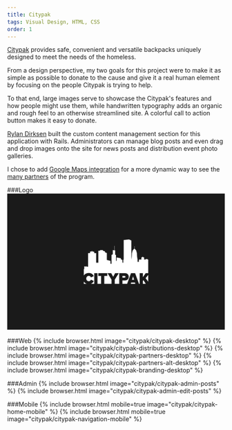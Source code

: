 ```yaml
---
title: Citypak
tags: Visual Design, HTML, CSS
order: 1
---
```


[Citypak](http://www.citypak.org) provides safe, convenient and versatile backpacks uniquely designed to meet the needs of the homeless.

From a design perspective, my two goals for this project were to make it as simple as possible to donate to the cause and give it a real human element by focusing on the people Citypak is trying to help.

To that end, large images serve to showcase the Citypak's features and how people might use them, while handwritten typography adds an organic and rough feel to an otherwise streamlined site. A colorful call to action button makes it easy to donate.

[Rylan Dirksen](http://rylo.github.io) built the custom content management section for this application with Rails. Administrators can manage blog posts and even drag and drop images onto the site for news posts and distribution event photo galleries.

I chose to add [Google Maps integration](https://developers.google.com/maps) for a more dynamic way to see the [many partners](http://citypak.org/partners) of the program.

###Logo
![Checklist Logo](/assets/images/work/citypak/citypak-logo.svg)

###Web
{% include browser.html image="citypak/citypak-desktop" %}
{% include browser.html image="citypak/citypak-distributions-desktop" %}
{% include browser.html image="citypak/citypak-partners-desktop" %}
{% include browser.html image="citypak/citypak-partners-alt-desktop" %}
{% include browser.html image="citypak/citypak-branding-desktop" %}

###Admin
{% include browser.html image="citypak/citypak-admin-posts" %}
{% include browser.html image="citypak/citypak-admin-edit-posts" %}

###Mobile
{% include browser.html mobile=true image="citypak/citypak-home-mobile" %}
{% include browser.html mobile=true image="citypak/citypak-navigation-mobile" %}
